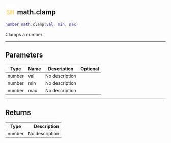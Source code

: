 ## <img src="../../.gitbook/assets/shared.png" width="32" height="32" /> math.clamp

```lua
number math.clamp(val, min, max)
```

Clamps a number

-----------------
## Parameters

| Type   | Name | Description | Optional |
| ------ | ---- | ----------- | -------: |
| number | val | No description |  |
| number | min | No description |  |
| number | max | No description |  |

-----------------
## Returns

| Type   | Description |
| ------ | ----------: |
| number | No description |
